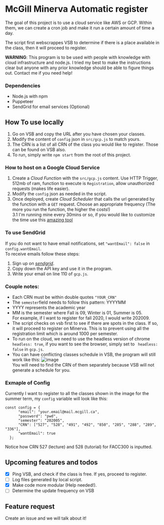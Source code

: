 # McGill Minerva Automatic register
The goal of this project is to use a cloud service like AWS or GCP. 
Within them, we can create a cron job and make it run a certain amount of time a day. 

The script first webscrappes VSB to determine if there is a place available in the class, then it will proceed to register.

**WARNING**: This program is to be used with people with knowledge with cloud infrastructure and node.js. I tried my best to make the instructions clear but anyone with any prior knowledge should be able to figure things out. Contact me if you need help!
### Dependencies
* Node.js with npm
* Puppeteer
* SendGrid for email services (Optional)

## How To use locally
1. Go on VSB and copy the URL after you have chosen your classes.
2. Modify the content of `config` json in `src/gcp.js` to match yours. 
4. The CRN is a list of all CRN of the class you would like to register. Those can be found on VSB also.
4. To run, simply write `npm start` from the root of this project.


### How to host on a Google Cloud Service
1. Create a _Cloud Function_ with the `src/gcp.js` content. Use HTTP Trigger, 512mb of ram, function to execute is `Registration`, allow unauthorized requests (makes life easier).
2. Modify the `config` json as needed in the script.
3. Once deployed, create _Cloud Scheduler_ that calls the url generated by the function with a `GET` request. Choose an appropriate frequency (The more you run the function, the higher the costs!)\
3.1 I'm running mine every 30mins or so, if you would like to customize the time use this [amazing tool](https://crontab.guru/)

### To use SendGrid
If you do not want to have email notifications, set `"wantEmail": false` in `config.wantEmail`.\
To receive emails follow these steps:
1. Sign up on [_sendgrid_](https://sendgrid.com/).
2. Copy down the API key and use it in the program.
3. Write your email on line 110 of `gcp.js`.


### Couple notes:
* Each CRN must be within double quotes `"YOUR_CRN"`
* The `semester`field needs to follow this pattern: YYYYMM
* YYYY represents the academic year
* MM is the semester where Fall is 09, Winter is 01, Summer is 05.\
For example, if I want to register for fall 2020, I would write 202009.
* The script checks on vsb first to see if there are spots in the class. If so, it will proceed to register on Minerva. 
This is to prevent using all the registration limit which is around 1000 per semester.
* To run on the cloud, we need to use the headless version of chrome ` headless: true`, if you want to see the browser,
simply set to ` headless: false` in `gcp.js`. 
* You can have conflicting classes schedule in VSB, the program will still work like this:
![image](https://user-images.githubusercontent.com/43629633/78501009-e05f6700-7727-11ea-91d5-e3f98ce7e77b.png)\
You will need to find the CRN of them separately because VSB will not generate a schedule for you.

### Exmaple of Config
Currently I want to register to all the classes shown in the image for the summer term, my `config` variable will look like this:
````
const config = {
      "email": "your.email@mail.mcgill.ca",
      "password": "pwd",
      "semester": "202005",
      "CRN": ["527", "528", "491", "492", "850", "285", "288", "289", "336"],
      "wantEmail": true
  };
````
Notice how CRN 527 (lecture) and 528 (tutorial) for FACC300 is inputted.

## Upcoming features and todos
- [x] Ping VSB, and check if the class is free. If yes, proceed to register. 
- [ ] Log files generated by local script.
- [x] Make code more modular (Help needed!). 
- [ ] Determine the update frequency on VSB

## Feature request 
Create an issue and we will talk about it!
